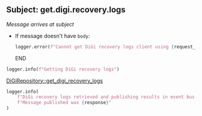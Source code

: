 ## Subject: get.digi.recovery.logs

_Message arrives at subject_

* If message doesn't have `body`:
  ```python
  logger.error(f"Cannot get DiGi recovery logs client using {request_msg}. JSON malformed")
  ```
  END

```python
logger.info(f"Getting DiGi recovery logs")
```

[DiGiRepository::get_digi_recovery_logs](../repositories/digi_repository/get_digi_recovery_logs.md)

```python
logger.info(
    f"DiGi recovery logs retrieved and publishing results in event bus for request {request_msg}. "
    f"Message published was {response}"
)
```
